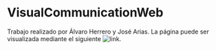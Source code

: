 # VisualCommunicationWeb
Trabajo realizado por Álvaro Herrero y José Arias. La página puede ser visualizada mediante el siguiente ![link](https://a-hr.github.io/VisualCommunicationWeb/).
